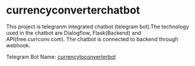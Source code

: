 # currencyconverterchatbot

 This project is telegranm integrated chatbot (telegram bot).The technology used in the chatbot are Dialogflow, Flask(Backend) and API(free.currconv.com). The chatbot is
 connected to backend through webhook.
 
 Telegram Bot Name: [currencytoconverterbot](https://t.me/currencytoconverterbot)
